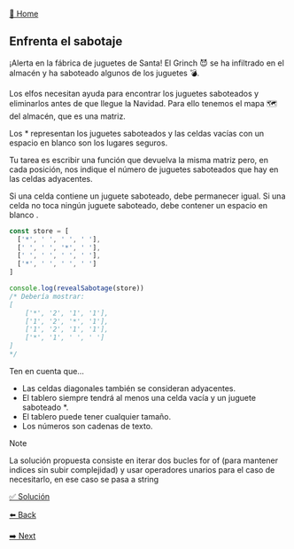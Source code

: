 [🏡 Home](https://github.com/jcuencagento/JCG-adventJS)

## Enfrenta el sabotaje

¡Alerta en la fábrica de juguetes de Santa! El Grinch 😈 se ha infiltrado en el almacén y ha saboteado algunos de los juguetes 💣.

Los elfos necesitan ayuda para encontrar los juguetes saboteados y eliminarlos antes de que llegue la Navidad. 
Para ello tenemos el mapa 🗺️ del almacén, que es una matriz.

Los * representan los juguetes saboteados y las celdas vacías con un espacio en blanco son los lugares seguros.

Tu tarea es escribir una función que devuelva la misma matriz pero, en cada posición, nos indique el número de juguetes saboteados que hay en las celdas adyacentes.

Si una celda contiene un juguete saboteado, debe permanecer igual. Si una celda no toca ningún juguete saboteado, debe contener un espacio en blanco .

```javascript
const store = [
  ['*', ' ', ' ', ' '],
  [' ', ' ', '*', ' '],
  [' ', ' ', ' ', ' '],
  ['*', ' ', ' ', ' ']
]

console.log(revealSabotage(store))
/* Debería mostrar:
[
    ['*', '2', '1', '1'],
    ['1', '2', '*', '1'],
    ['1', '2', '1', '1'],
    ['*', '1', ' ', ' ']
]
*/
```

Ten en cuenta que…

- Las celdas diagonales también se consideran adyacentes.
- El tablero siempre tendrá al menos una celda vacía y un juguete saboteado *.
- El tablero puede tener cualquier tamaño.
- Los números son cadenas de texto.


> [!NOTE]
> La solución propuesta consiste en iterar dos bucles for of (para mantener indices sin subir complejidad)
> y usar operadores unarios para el caso de necesitarlo, en ese caso se pasa a string


[✅ Solución](https://github.com/jcuencagento/JCG-adventJS/blob/master/december_19.js)


[⬅️ Back](https://github.com/jcuencagento/JCG-adventJS/blob/master/december_18.md)


[➡️ Next](https://github.com/jcuencagento/JCG-adventJS/blob/master/december_20.md)
